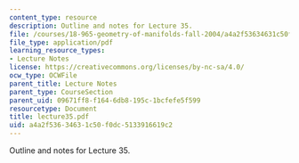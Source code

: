 ```yaml
---
content_type: resource
description: Outline and notes for Lecture 35.
file: /courses/18-965-geometry-of-manifolds-fall-2004/a4a2f53634631c50f0dc5133916619c2_lecture35.pdf
file_type: application/pdf
learning_resource_types:
- Lecture Notes
license: https://creativecommons.org/licenses/by-nc-sa/4.0/
ocw_type: OCWFile
parent_title: Lecture Notes
parent_type: CourseSection
parent_uid: 09671ff8-f164-6db8-195c-1bcfefe5f599
resourcetype: Document
title: lecture35.pdf
uid: a4a2f536-3463-1c50-f0dc-5133916619c2
---
```

Outline and notes for Lecture 35.